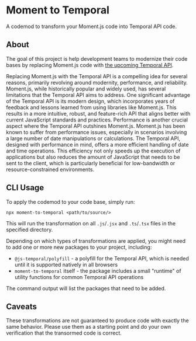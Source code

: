 # Moment to Temporal

A codemod to transform your Moment.js code into Temporal API code.

## About

The goal of this project is help development teams to modernize their code bases by replacing Moment.js code with [the upcoming Temporal API](https://tc39.es/proposal-temporal/docs/).

Replacing Moment.js with the Temporal API is a compelling idea for several reasons, primarily revolving around modernity, performance, and reliability. Moment.js, while historically popular and widely used, has several limitations that the Temporal API aims to address. One significant advantage of the Temporal API is its modern design, which incorporates years of feedback and lessons learned from using libraries like Moment.js. This results in a more intuitive, robust, and feature-rich API that aligns better with current JavaScript standards and practices. Performance is another crucial aspect where the Temporal API outshines Moment.js. Moment.js has been known to suffer from performance issues, especially in scenarios involving a large number of date manipulations or calculations. The Temporal API, designed with performance in mind, offers a more efficient handling of date and time operations. This efficiency not only speeds up the execution of applications but also reduces the amount of JavaScript that needs to be sent to the client, which is particularly beneficial for low-bandwidth or resource-constrained environments.

## CLI Usage

To apply the codemod to your code base, simply run:

```
npx moment-to-temporal <path/to/source/>
```

This will run the transformation on all `.js`/`.jsx` and `.ts`/`.tsx` files in the specified directory.

Depending on which types of transformations are applied, you might need to add one or more new packages to your project, including:

- `@js-temporal/polyfill` - a polyfill for the Temporal API, which is needed until it is supported natively in all browsers
- `moment-to-temporal` itself - the package includes a small "runtime" of utility functions for common Temporal API operations

The command output will list the packages that need to be added.

## Caveats

These transformations are not guaranteed to produce code with exactly the same behavior. Please use them as a starting point and do your own verification that the transormed code is correct.
